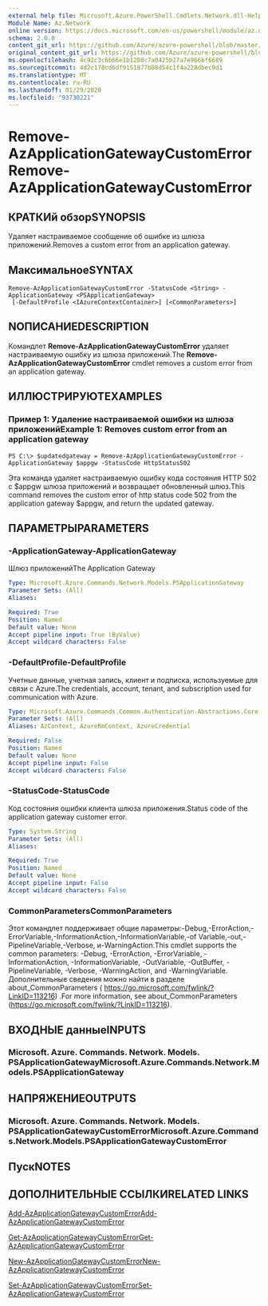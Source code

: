 ```yaml
---
external help file: Microsoft.Azure.PowerShell.Cmdlets.Network.dll-Help.xml
Module Name: Az.Network
online version: https://docs.microsoft.com/en-us/powershell/module/az.network/remove-azapplicationgatewaycustomerror
schema: 2.0.0
content_git_url: https://github.com/Azure/azure-powershell/blob/master/src/Network/Network/help/Remove-AzApplicationGatewayCustomError.md
original_content_git_url: https://github.com/Azure/azure-powershell/blob/master/src/Network/Network/help/Remove-AzApplicationGatewayCustomError.md
ms.openlocfilehash: 4c92c3c6b66e1b1208c7a0425b27a7e966bf6689
ms.sourcegitcommit: 4d2c178cd6df9151877b08d54c1f4a228dbec9d1
ms.translationtype: MT
ms.contentlocale: ru-RU
ms.lasthandoff: 01/29/2020
ms.locfileid: "93730221"
---
```

# <span data-ttu-id="0bec7-101">Remove-AzApplicationGatewayCustomError</span><span class="sxs-lookup"><span data-stu-id="0bec7-101">Remove-AzApplicationGatewayCustomError</span></span>

## <span data-ttu-id="0bec7-102">КРАТКИй обзор</span><span class="sxs-lookup"><span data-stu-id="0bec7-102">SYNOPSIS</span></span>
<span data-ttu-id="0bec7-103">Удаляет настраиваемое сообщение об ошибке из шлюза приложений.</span><span class="sxs-lookup"><span data-stu-id="0bec7-103">Removes a custom error from an application gateway.</span></span>

## <span data-ttu-id="0bec7-104">Максимальное</span><span class="sxs-lookup"><span data-stu-id="0bec7-104">SYNTAX</span></span>

```
Remove-AzApplicationGatewayCustomError -StatusCode <String> -ApplicationGateway <PSApplicationGateway>
 [-DefaultProfile <IAzureContextContainer>] [<CommonParameters>]
```

## <span data-ttu-id="0bec7-105">NОПИСАНИЕ</span><span class="sxs-lookup"><span data-stu-id="0bec7-105">DESCRIPTION</span></span>
<span data-ttu-id="0bec7-106">Командлет **Remove-AzApplicationGatewayCustomError** удаляет настраиваемую ошибку из шлюза приложений.</span><span class="sxs-lookup"><span data-stu-id="0bec7-106">The **Remove-AzApplicationGatewayCustomError** cmdlet removes a custom error from an application gateway.</span></span>

## <span data-ttu-id="0bec7-107">ИЛЛЮСТРИРУЮТ</span><span class="sxs-lookup"><span data-stu-id="0bec7-107">EXAMPLES</span></span>

### <span data-ttu-id="0bec7-108">Пример 1: Удаление настраиваемой ошибки из шлюза приложений</span><span class="sxs-lookup"><span data-stu-id="0bec7-108">Example 1: Removes custom error from an application gateway</span></span>
```
PS C:\> $updatedgateway = Remove-AzApplicationGatewayCustomError -ApplicationGateway $appgw -StatusCode HttpStatus502
```

<span data-ttu-id="0bec7-109">Эта команда удаляет настраиваемую ошибку кода состояния HTTP 502 с $appgw шлюза приложений и возвращает обновленный шлюз.</span><span class="sxs-lookup"><span data-stu-id="0bec7-109">This command removes the custom error of http status code 502 from the application gateway $appgw, and return the updated gateway.</span></span>

## <span data-ttu-id="0bec7-110">ПАРАМЕТРЫ</span><span class="sxs-lookup"><span data-stu-id="0bec7-110">PARAMETERS</span></span>

### <span data-ttu-id="0bec7-111">-ApplicationGateway</span><span class="sxs-lookup"><span data-stu-id="0bec7-111">-ApplicationGateway</span></span>
<span data-ttu-id="0bec7-112">Шлюз приложений</span><span class="sxs-lookup"><span data-stu-id="0bec7-112">The Application Gateway</span></span>

```yaml
Type: Microsoft.Azure.Commands.Network.Models.PSApplicationGateway
Parameter Sets: (All)
Aliases:

Required: True
Position: Named
Default value: None
Accept pipeline input: True (ByValue)
Accept wildcard characters: False
```

### <span data-ttu-id="0bec7-113">-DefaultProfile</span><span class="sxs-lookup"><span data-stu-id="0bec7-113">-DefaultProfile</span></span>
<span data-ttu-id="0bec7-114">Учетные данные, учетная запись, клиент и подписка, используемые для связи с Azure.</span><span class="sxs-lookup"><span data-stu-id="0bec7-114">The credentials, account, tenant, and subscription used for communication with Azure.</span></span>

```yaml
Type: Microsoft.Azure.Commands.Common.Authentication.Abstractions.Core.IAzureContextContainer
Parameter Sets: (All)
Aliases: AzContext, AzureRmContext, AzureCredential

Required: False
Position: Named
Default value: None
Accept pipeline input: False
Accept wildcard characters: False
```

### <span data-ttu-id="0bec7-115">-StatusCode</span><span class="sxs-lookup"><span data-stu-id="0bec7-115">-StatusCode</span></span>
<span data-ttu-id="0bec7-116">Код состояния ошибки клиента шлюза приложения.</span><span class="sxs-lookup"><span data-stu-id="0bec7-116">Status code of the application gateway customer error.</span></span>

```yaml
Type: System.String
Parameter Sets: (All)
Aliases:

Required: True
Position: Named
Default value: None
Accept pipeline input: False
Accept wildcard characters: False
```

### <span data-ttu-id="0bec7-117">CommonParameters</span><span class="sxs-lookup"><span data-stu-id="0bec7-117">CommonParameters</span></span>
<span data-ttu-id="0bec7-118">Этот командлет поддерживает общие параметры:-Debug,-ErrorAction,-ErrorVariable,-InformationAction,-InformationVariable,-of Variable,-out,-PipelineVariable,-Verbose, и-WarningAction.</span><span class="sxs-lookup"><span data-stu-id="0bec7-118">This cmdlet supports the common parameters: -Debug, -ErrorAction, -ErrorVariable, -InformationAction, -InformationVariable, -OutVariable, -OutBuffer, -PipelineVariable, -Verbose, -WarningAction, and -WarningVariable.</span></span> <span data-ttu-id="0bec7-119">Дополнительные сведения можно найти в разделе about_CommonParameters ( https://go.microsoft.com/fwlink/?LinkID=113216) .</span><span class="sxs-lookup"><span data-stu-id="0bec7-119">For more information, see about_CommonParameters (https://go.microsoft.com/fwlink/?LinkID=113216).</span></span>

## <span data-ttu-id="0bec7-120">ВХОДНЫЕ данные</span><span class="sxs-lookup"><span data-stu-id="0bec7-120">INPUTS</span></span>

### <span data-ttu-id="0bec7-121">Microsoft. Azure. Commands. Network. Models. PSApplicationGateway</span><span class="sxs-lookup"><span data-stu-id="0bec7-121">Microsoft.Azure.Commands.Network.Models.PSApplicationGateway</span></span>

## <span data-ttu-id="0bec7-122">НАПРЯЖЕНИЕ</span><span class="sxs-lookup"><span data-stu-id="0bec7-122">OUTPUTS</span></span>

### <span data-ttu-id="0bec7-123">Microsoft. Azure. Commands. Network. Models. PSApplicationGatewayCustomError</span><span class="sxs-lookup"><span data-stu-id="0bec7-123">Microsoft.Azure.Commands.Network.Models.PSApplicationGatewayCustomError</span></span>

## <span data-ttu-id="0bec7-124">Пуск</span><span class="sxs-lookup"><span data-stu-id="0bec7-124">NOTES</span></span>

## <span data-ttu-id="0bec7-125">ДОПОЛНИТЕЛЬНЫЕ ССЫЛКИ</span><span class="sxs-lookup"><span data-stu-id="0bec7-125">RELATED LINKS</span></span>

[<span data-ttu-id="0bec7-126">Add-AzApplicationGatewayCustomError</span><span class="sxs-lookup"><span data-stu-id="0bec7-126">Add-AzApplicationGatewayCustomError</span></span>](./Add-AzApplicationGatewayCustomError.md)

[<span data-ttu-id="0bec7-127">Get-AzApplicationGatewayCustomError</span><span class="sxs-lookup"><span data-stu-id="0bec7-127">Get-AzApplicationGatewayCustomError</span></span>](./Get-AzApplicationGatewayCustomError.md)

[<span data-ttu-id="0bec7-128">New-AzApplicationGatewayCustomError</span><span class="sxs-lookup"><span data-stu-id="0bec7-128">New-AzApplicationGatewayCustomError</span></span>](./New-AzApplicationGatewayCustomError.md)

[<span data-ttu-id="0bec7-129">Set-AzApplicationGatewayCustomError</span><span class="sxs-lookup"><span data-stu-id="0bec7-129">Set-AzApplicationGatewayCustomError</span></span>](./Set-AzApplicationGatewayCustomError.md)
